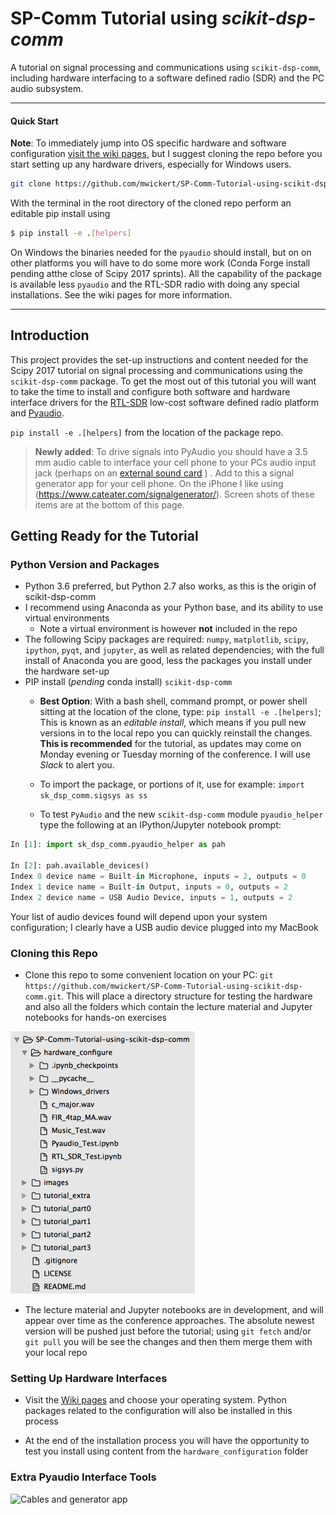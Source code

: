 

# SP-Comm Tutorial using *scikit-dsp-comm*

A tutorial on signal processing and communications using `scikit-dsp-comm`, including hardware interfacing to a software defined radio (SDR) and the PC audio subsystem. 

------

#### Quick Start

**Note**: To immediately jump into OS specific hardware and software configuration [visit the wiki pages](https://github.com/mwickert/SP-Comm-Tutorial-using-scikit-dsp-comm/wiki), but I suggest cloning the repo before you start setting up any hardware drivers, especially for Windows users.

```bash
git clone https://github.com/mwickert/SP-Comm-Tutorial-using-scikit-dsp-comm.git
```
With the terminal in the root directory of the cloned repo perform an editable pip install using

```bash
$ pip install -e .[helpers]
```

On Windows the binaries needed for the `pyaudio` should install, but on on other platforms you will have to do some more work (Conda Forge install pending atthe close of Scipy 2017 sprints). All the capability of the package is available less `pyaudio` and the RTL-SDR radio with doing any special installations. See the wiki pages for more information.

------

## Introduction

This project provides the set-up instructions and content needed for the Scipy 2017 tutorial on signal processing and communications using the `scikit-dsp-comm` package. To get the most out of this tutorial you will want to take the time to install and configure both software and hardware interface drivers for the [RTL-SDR](http://www.rtl-sdr.com/) low-cost software defined radio platform and [Pyaudio](https://people.csail.mit.edu/hubert/pyaudio/).

 `pip install -e .[helpers]` from the location of the package repo.

> **Newly added**: To drive signals into PyAudio you should have a 3.5 mm audio cable to interface  your cell phone to your PCs audio input jack (perhaps on an [external sound card](https://www.amazon.com/Sabrent-External-Adapter-Windows-AU-MMSA/dp/B00IRVQ0F8/ref=sr_1_3?s=electronics&ie=UTF8&qid=1499267425&sr=1-3&keywords=USB+audio) ) . Add to this a signal generator app for your cell phone. On the iPhone I like using (https://www.cateater.com/signalgenerator/). Screen shots of these items are at the bottom of this page.

## Getting Ready for the Tutorial

### Python Version and Packages

* Python 3.6 preferred, but Python 2.7 also works, as this is the origin of scikit-dsp-comm
* I recommend using Anaconda as your Python base, and its ability to use virtual environments
  * Note a virtual environment is however **not** included in the repo
* The following Scipy packages are required: `numpy`, `matplotlib`, `scipy`, `ipython`, `pyqt`, and `jupyter`, as well as related dependencies; with the full install of Anaconda you are good, less the packages you install under the hardware set-up
* PIP install (*pending* conda install) `scikit-dsp-comm` 
  * **Best Option**: With a bash shell, command prompt, or power shell sitting at the location of the clone, type:  `pip install -e .[helpers]`; This is known as an *editable install*, which means if you pull new versions in to the local repo you can quickly reinstall the changes. **This is recommended** for the tutorial, as updates may come on Monday evening or Tuesday morning of the conference. I will use *Slack* to alert you.

  * To import the package, or portions of it, use for example: `import sk_dsp_comm.sigsys as ss`

  * To test `PyAudio` and the new `scikit-dsp-comm` module `pyaudio_helper` type the following at an IPython/Jupyter notebook prompt:

```python
In [1]: import sk_dsp_comm.pyaudio_helper as pah

In [2]: pah.available_devices()
Index 0 device name = Built-in Microphone, inputs = 2, outputs = 0
Index 1 device name = Built-in Output, inputs = 0, outputs = 2
Index 2 device name = USB Audio Device, inputs = 1, outputs = 2
```
Your list of audio devices found will depend upon your system configuration; I clearly have a USB audio device plugged into my MacBook


### Cloning this Repo

* Clone this repo to some convenient location on your PC: `git https://github.com/mwickert/SP-Comm-Tutorial-using-scikit-dsp-comm.git`. This will place a directory structure for testing the hardware and also all the folders which contain the lecture material and Jupyter notebooks for hands-on exercises

![folder_layout](images/folder_layout.png)

* The lecture material and Jupyter notebooks are in development, and will appear over time as the conference approaches. The absolute newest version will be pushed just before the tutorial; using `git fetch` and/or `git pull` you will be see the changes and then them merge them with your local repo

### Setting Up Hardware Interfaces

* Visit the [Wiki pages](https://github.com/mwickert/SP-Comm-Tutorial-using-scikit-dsp-comm/wiki) and choose your operating system. Python packages related to the configuration will also be installed in this process

* At the end of the installation process you will have the opportunity to test you install using content from the `hardware_configuration` folder


### Extra Pyaudio Interface Tools

![Cables and generator app](images/PyAudio_hardware_interconnect.png)  